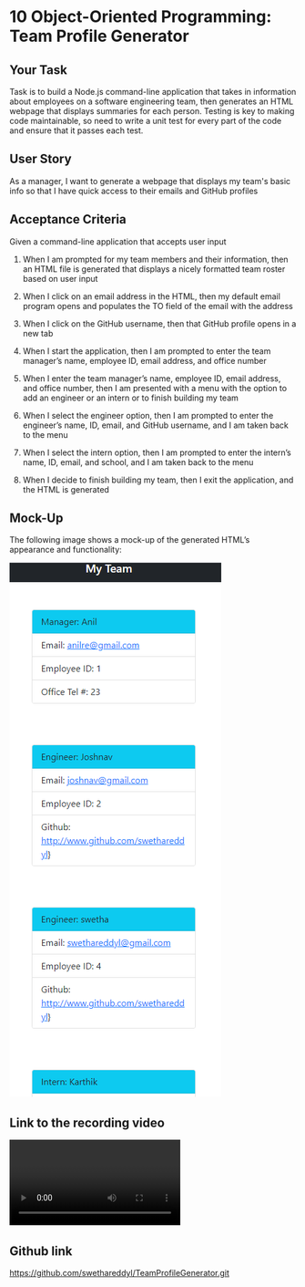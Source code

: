 # 10 Object-Oriented Programming: Team Profile Generator

## Your Task

Task is to build a Node.js command-line application that takes in information about employees on a software engineering team, then generates an HTML webpage that displays summaries for each person. Testing is key to making code maintainable, so need to write a unit test for every part of the code and ensure that it passes each test.

## User Story

As a manager, I want to generate a webpage that displays my team's basic info
so that I have quick access to their emails and GitHub profiles

## Acceptance Criteria

Given a command-line application that accepts user input
1. When I am prompted for my team members and their information, then an HTML file is generated that displays a nicely formatted team roster based on user input

2. When I click on an email address in the HTML, then my default email program opens and populates the TO field of the email with the address

3. When I click on the GitHub username, then that GitHub profile opens in a new tab

4. When I start the application, then I am prompted to enter the team manager’s name, employee ID, email address, and office number

5. When I enter the team manager’s name, employee ID, email address, and office number, then I am presented with a menu with the option to add an engineer or an intern or to finish building my team

6. When I select the engineer option, then I am prompted to enter the engineer’s name, ID, email, and GitHub username, and I am taken back to the menu

7. When I select the intern option, then I am prompted to enter the intern’s name, ID, email, and school, and I am taken back to the menu

8. When I decide to finish building my team, then I exit the application, and the HTML is generated


## Mock-Up

The following image shows a mock-up of the generated HTML’s appearance and functionality:

![Team Profile Generator](./assets/teamprofilemockup.PNG)

## Link to the recording video
![Team Profile Generator Recoding](https://github.com/swethareddyl/TeamProfileGenerator/blob/main/assets/TeamProfileGenerator.webm)

## Github link
https://github.com/swethareddyl/TeamProfileGenerator.git